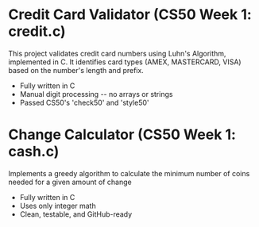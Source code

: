 # Credit Card Validator (CS50 Week 1: credit.c)

This project validates credit card numbers using Luhn's Algorithm, implemented in C. It identifies card types (AMEX, MASTERCARD, VISA) based on the number's length and prefix.

- Fully written in C
- Manual digit processing -- no arrays or strings
- Passed CS50's 'check50' and 'style50'

# Change Calculator (CS50 Week 1: cash.c)

Implements a greedy algorithm to calculate the minimum number of coins needed for a given amount of change

- Fully written in C
- Uses only integer math
- Clean, testable, and GitHub-ready
